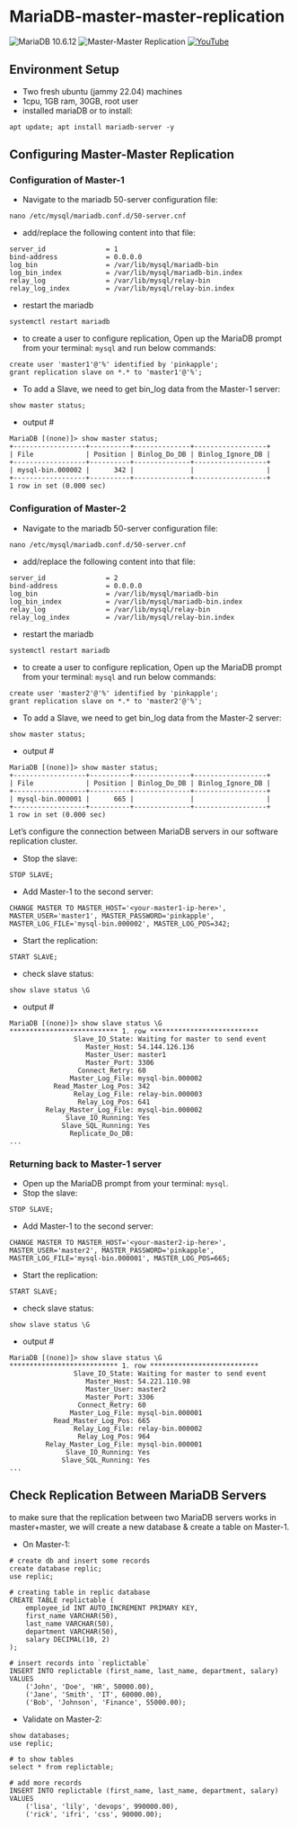 # MariaDB-master-master-replication
![MariaDB 10.6.12](https://img.shields.io/badge/MariaDB-10.6.12-%234479A1.svg?style=for-the-badge&logo=mariadb&logoColor=white) ![Master-Master Replication](https://img.shields.io/badge/Master--Master%20Replication-%234479A1.svg?style=for-the-badge) [![YouTube](https://img.shields.io/badge/YouTube-%23FF0000.svg?style=for-the-badge&logo=youtube&logoColor=white)](https://www.youtube.com/@1devops2)

## Environment Setup
  - Two fresh ubuntu (jammy 22.04) machines
  - 1cpu, 1GB ram, 30GB, root user
  - installed mariaDB or to install:
    
```
apt update; apt install mariadb-server -y
```

## Configuring Master-Master Replication
### Configuration of Master-1
- Navigate to the mariadb 50-server configuration file:
```
nano /etc/mysql/mariadb.conf.d/50-server.cnf
```
- add/replace the following content into that file:
```
server_id               = 1
bind-address            = 0.0.0.0
log_bin                 = /var/lib/mysql/mariadb-bin
log_bin_index           = /var/lib/mysql/mariadb-bin.index
relay_log               = /var/lib/mysql/relay-bin
relay_log_index         = /var/lib/mysql/relay-bin.index
```
- restart the mariadb
```
systemctl restart mariadb
```
- to create a user to configure replication, Open up the MariaDB prompt from your terminal: ```mysql``` and run below commands:
```
create user 'master1'@'%' identified by 'pinkapple';
grant replication slave on *.* to 'master1'@'%';
```
- To add a Slave, we need to get bin_log data from the Master-1 server:

```
show master status;
```
- output #

```
MariaDB [(none)]> show master status;
+------------------+----------+--------------+------------------+
| File             | Position | Binlog_Do_DB | Binlog_Ignore_DB |
+------------------+----------+--------------+------------------+
| mysql-bin.000002 |      342 |              |                  |
+------------------+----------+--------------+------------------+
1 row in set (0.000 sec)
```

### Configuration of Master-2
- Navigate to the mariadb 50-server configuration file:
```
nano /etc/mysql/mariadb.conf.d/50-server.cnf
```
- add/replace the following content into that file:
```
server_id               = 2
bind-address            = 0.0.0.0
log_bin                 = /var/lib/mysql/mariadb-bin
log_bin_index           = /var/lib/mysql/mariadb-bin.index
relay_log               = /var/lib/mysql/relay-bin
relay_log_index         = /var/lib/mysql/relay-bin.index
```
- restart the mariadb
```
systemctl restart mariadb
```
- to create a user to configure replication, Open up the MariaDB prompt from your terminal: ```mysql``` and run below commands:
```
create user 'master2'@'%' identified by 'pinkapple';
grant replication slave on *.* to 'master2'@'%';
```
- To add a Slave, we need to get bin_log data from the Master-2 server:

```
show master status;
```
- output #

```
MariaDB [(none)]> show master status;
+------------------+----------+--------------+------------------+
| File             | Position | Binlog_Do_DB | Binlog_Ignore_DB |
+------------------+----------+--------------+------------------+
| mysql-bin.000001 |      665 |              |                  |
+------------------+----------+--------------+------------------+
1 row in set (0.000 sec)
```
Let’s configure the connection between MariaDB servers in our software replication cluster.
- Stop the slave:
```
STOP SLAVE;
```
- Add Master-1 to the second server:
```
CHANGE MASTER TO MASTER_HOST='<your-master1-ip-here>', MASTER_USER='master1', MASTER_PASSWORD='pinkapple', MASTER_LOG_FILE='mysql-bin.000002', MASTER_LOG_POS=342;
```
- Start the replication:
```
START SLAVE;
```
- check slave status:
```
show slave status \G
```
- output #
```
MariaDB [(none)]> show slave status \G
*************************** 1. row ***************************
                Slave_IO_State: Waiting for master to send event
                   Master_Host: 54.144.126.136
                   Master_User: master1
                   Master_Port: 3306
                 Connect_Retry: 60
               Master_Log_File: mysql-bin.000002
           Read_Master_Log_Pos: 342
                Relay_Log_File: relay-bin.000003
                 Relay_Log_Pos: 641
         Relay_Master_Log_File: mysql-bin.000002
              Slave_IO_Running: Yes
             Slave_SQL_Running: Yes
               Replicate_Do_DB:
...
```
### Returning back to Master-1 server
- Open up the MariaDB prompt from your terminal: ```mysql```.
- Stop the slave:
```
STOP SLAVE;
```
- Add Master-1 to the second server:
```
CHANGE MASTER TO MASTER_HOST='<your-master2-ip-here>', MASTER_USER='master2', MASTER_PASSWORD='pinkapple', MASTER_LOG_FILE='mysql-bin.000001', MASTER_LOG_POS=665;
```
- Start the replication:
```
START SLAVE;
```
- check slave status:
```
show slave status \G
```
- output #
```
MariaDB [(none)]> show slave status \G                                                                                                       
*************************** 1. row ***************************
                Slave_IO_State: Waiting for master to send event
                   Master_Host: 54.221.110.98
                   Master_User: master2
                   Master_Port: 3306
                 Connect_Retry: 60
               Master_Log_File: mysql-bin.000001
           Read_Master_Log_Pos: 665
                Relay_Log_File: relay-bin.000002
                 Relay_Log_Pos: 964
         Relay_Master_Log_File: mysql-bin.000001
              Slave_IO_Running: Yes
             Slave_SQL_Running: Yes
...
```
## Check Replication Between MariaDB Servers
to make sure that the replication between two MariaDB servers works in master+master, we will create a new database & create a table on Master-1.
- On Master-1:
```
# create db and insert some records
create database replic;
use replic;

# creating table in replic database
CREATE TABLE replictable (
    employee_id INT AUTO_INCREMENT PRIMARY KEY,
    first_name VARCHAR(50),
    last_name VARCHAR(50),
    department VARCHAR(50),
    salary DECIMAL(10, 2)
);

# insert records into `replictable` 
INSERT INTO replictable (first_name, last_name, department, salary) VALUES
    ('John', 'Doe', 'HR', 50000.00),
    ('Jane', 'Smith', 'IT', 60000.00),
    ('Bob', 'Johnson', 'Finance', 55000.00);
```
- Validate on Master-2:
```
show databases;
use replic;

# to show tables
select * from replictable;

# add more records
INSERT INTO replictable (first_name, last_name, department, salary) VALUES
    ('lisa', 'lily', 'devops', 990000.00),
    ('rick', 'ifri', 'css', 90000.00);
```

